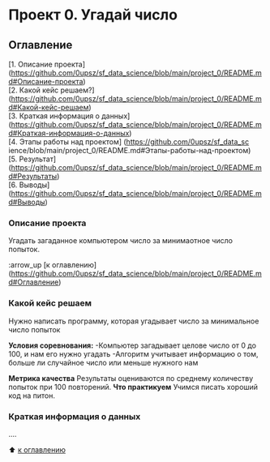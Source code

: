 # Проект 0. Угадай число

## Оглавление
[1. Описание проекта] (https://github.com/0upsz/sf_data_science/blob/main/project_0/README.md#Описание-проекта)\
[2. Какой кейс решаем?] (https://github.com/0upsz/sf_data_science/blob/main/project_0/README.md#Какой-кейс-решаем)\
[3. Краткая информация о данных] (https://github.com/0upsz/sf_data_science/blob/main/project_0/README.md#Краткая-информация-о-данных)\
[4. Этапы работы над проектом] (https://github.com/0upsz/sf_data_sc
ience/blob/main/project_0/README.md#Этапы-работы-над-проектом)\
[5. Результат] (https://github.com/0upsz/sf_data_science/blob/main/project_0/README.md#Результаты)\
[6. Выводы] (https://github.com/0upsz/sf_data_science/blob/main/project_0/README.md#Выводы)

### Описание проекта
Угадать загаданное компьютером число за минимаотное число попыток.

:arrow_up [к оглавлению] (https://github.com/0upsz/sf_data_science/blob/main/project_0/README.md#Оглавление)

### Какой кейс решаем
Нужно написать программу, которая угадывает число за минимальное число попыток

**Условия соревнования:**
-Компьютер загадывает целове число от 0 до 100, и нам его нужно угадать
-Алгоритм учитывает информацию о том, больше ли случайное число или меньше нужного нам

**Метрика качества**
Результаты оцениваются по среднему количеству попыток при 100 повторений.
**Что практикуем**
Учимся писать хороший код на питон.

### Краткая информация о данных
....

:arrow_up: [к оглавлению](https://github.com/0upsz/sf_data_science/blob/main/project_0/README.md#Оглавление)